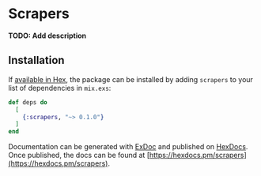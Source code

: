 # Scrapers

**TODO: Add description**

## Installation

If [available in Hex](https://hex.pm/docs/publish), the package can be installed
by adding `scrapers` to your list of dependencies in `mix.exs`:

```elixir
def deps do
  [
    {:scrapers, "~> 0.1.0"}
  ]
end
```

Documentation can be generated with [ExDoc](https://github.com/elixir-lang/ex_doc)
and published on [HexDocs](https://hexdocs.pm). Once published, the docs can
be found at [https://hexdocs.pm/scrapers](https://hexdocs.pm/scrapers).

